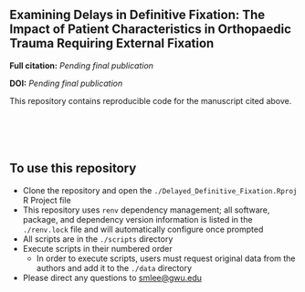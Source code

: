 ## Examining Delays in Definitive Fixation: The Impact of Patient Characteristics in Orthopaedic Trauma Requiring External Fixation

<strong>Full citation:</strong> <em>Pending final publication</em>

<strong>DOI:</strong> <em>Pending final publication</em>

This repository contains reproducible code for the manuscript cited above.
<br><br><br><br><br>
 

## To use this repository

- Clone the repository and open the `./Delayed_Definitive_Fixation.Rproj` R Project file
- This repository uses `renv` dependency management; all software, package, and dependency version information is listed in the `./renv.lock` file and will automatically configure once prompted
- All scripts are in the `./scripts` directory
- Execute scripts in their numbered order
  - In order to execute scripts, users must request original data from the authors and add it to the `./data` directory
- Please direct any questions to smlee@gwu.edu
<br>  
<br> 
